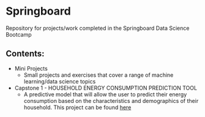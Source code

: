# Springboard
Repository for projects/work completed in the Springboard Data Science Bootcamp

## Contents:

* Mini Projects
    - Small projects and exercises that cover a range of machine learning/data science topics
* Capstone 1 - HOUSEHOLD ENERGY CONSUMPTION PREDICTION TOOL
    - A predictive model that will allow the user to predict their energy consumption based on the characteristics and demographics of their household. This project can be found [here](https://github.com/ishareef7/Springboard/tree/master/Capstone1 "Capstone 1")

